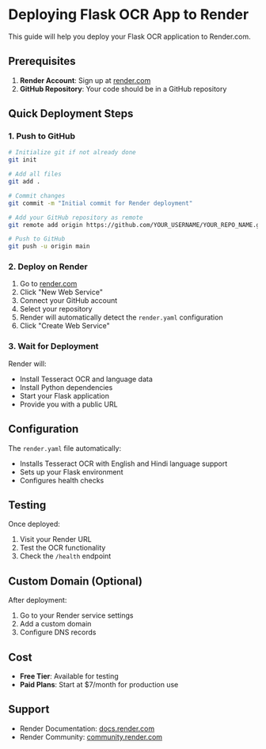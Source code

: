 # Deploying Flask OCR App to Render

This guide will help you deploy your Flask OCR application to Render.com.

## Prerequisites

1. **Render Account**: Sign up at [render.com](https://render.com)
2. **GitHub Repository**: Your code should be in a GitHub repository

## Quick Deployment Steps

### 1. Push to GitHub

```bash
# Initialize git if not already done
git init

# Add all files
git add .

# Commit changes
git commit -m "Initial commit for Render deployment"

# Add your GitHub repository as remote
git remote add origin https://github.com/YOUR_USERNAME/YOUR_REPO_NAME.git

# Push to GitHub
git push -u origin main
```

### 2. Deploy on Render

1. Go to [render.com](https://render.com)
2. Click "New Web Service"
3. Connect your GitHub account
4. Select your repository
5. Render will automatically detect the `render.yaml` configuration
6. Click "Create Web Service"

### 3. Wait for Deployment

Render will:
- Install Tesseract OCR and language data
- Install Python dependencies
- Start your Flask application
- Provide you with a public URL

## Configuration

The `render.yaml` file automatically:
- Installs Tesseract OCR with English and Hindi language support
- Sets up your Flask environment
- Configures health checks

## Testing

Once deployed:
1. Visit your Render URL
2. Test the OCR functionality
3. Check the `/health` endpoint

## Custom Domain (Optional)

After deployment:
1. Go to your Render service settings
2. Add a custom domain
3. Configure DNS records

## Cost

- **Free Tier**: Available for testing
- **Paid Plans**: Start at $7/month for production use

## Support

- Render Documentation: [docs.render.com](https://docs.render.com)
- Render Community: [community.render.com](https://community.render.com) 